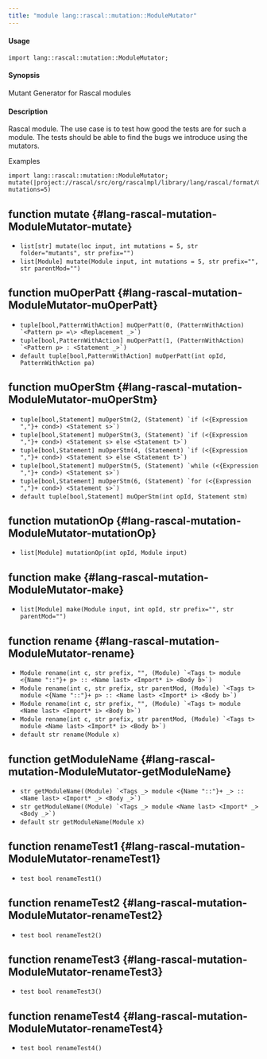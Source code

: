 ```yaml
---
title: "module lang::rascal::mutation::ModuleMutator"
---
```


#### Usage

`import lang::rascal::mutation::ModuleMutator;`

#### Synopsis

Mutant Generator for Rascal modules

#### Description

  Rascal module. The use case is to test how good the tests are for such a module. The tests
  should be able to find the bugs we introduce using the mutators.
  
Examples

```rascal
import lang::rascal::mutation::ModuleMutator;
mutate(|project://rascal/src/org/rascalmpl/library/lang/rascal/format/Grammar.rsc|, mutations=5)
```

## function mutate {#lang-rascal-mutation-ModuleMutator-mutate}

* ``list[str] mutate(loc input, int mutations = 5, str folder="mutants", str prefix="")``
* ``list[Module] mutate(Module input, int mutations = 5, str prefix="", str parentMod="")``

## function muOperPatt {#lang-rascal-mutation-ModuleMutator-muOperPatt}

* ``tuple[bool,PatternWithAction] muOperPatt(0, (PatternWithAction) `<Pattern p> =\> <Replacement _>`)``
* ``tuple[bool,PatternWithAction] muOperPatt(1, (PatternWithAction) `<Pattern p> : <Statement _>`)``
* ``default tuple[bool,PatternWithAction] muOperPatt(int opId, PatternWithAction pa)``

## function muOperStm {#lang-rascal-mutation-ModuleMutator-muOperStm}

* ``tuple[bool,Statement] muOperStm(2, (Statement) `if (<{Expression ","}+ cond>) <Statement s>`)``
* ``tuple[bool,Statement] muOperStm(3, (Statement) `if (<{Expression ","}+ cond>) <Statement s> else <Statement t>`)``
* ``tuple[bool,Statement] muOperStm(4, (Statement) `if (<{Expression ","}+ cond>) <Statement s> else <Statement t>`)``
* ``tuple[bool,Statement] muOperStm(5, (Statement) `while (<{Expression ","}+ cond>) <Statement s>`)``
* ``tuple[bool,Statement] muOperStm(6, (Statement) `for (<{Expression ","}+ cond>) <Statement s>`)``
* ``default tuple[bool,Statement] muOperStm(int opId, Statement stm)``

## function mutationOp {#lang-rascal-mutation-ModuleMutator-mutationOp}

* ``list[Module] mutationOp(int opId, Module input)``

## function make {#lang-rascal-mutation-ModuleMutator-make}

* ``list[Module] make(Module input, int opId, str prefix="", str parentMod="")``

## function rename {#lang-rascal-mutation-ModuleMutator-rename}

* ``Module rename(int c, str prefix, "", (Module) `<Tags t> module <{Name "::"}+ p> :: <Name last> <Import* i> <Body b>`)``
* ``Module rename(int c, str prefix, str parentMod, (Module) `<Tags t> module <{Name "::"}+ p> :: <Name last> <Import* i> <Body b>`)``
* ``Module rename(int c, str prefix, "", (Module) `<Tags t> module <Name last> <Import* i> <Body b>`)``
* ``Module rename(int c, str prefix, str parentMod, (Module) `<Tags t> module <Name last> <Import* i> <Body b>`)``
* ``default str rename(Module x)``

## function getModuleName {#lang-rascal-mutation-ModuleMutator-getModuleName}

* ``str getModuleName((Module) `<Tags _> module <{Name "::"}+ _> :: <Name last> <Import* _> <Body _>`)``
* ``str getModuleName((Module) `<Tags _> module <Name last> <Import* _> <Body _>`)``
* ``default str getModuleName(Module x)``

## function renameTest1 {#lang-rascal-mutation-ModuleMutator-renameTest1}

* ``test bool renameTest1()``

## function renameTest2 {#lang-rascal-mutation-ModuleMutator-renameTest2}

* ``test bool renameTest2()``

## function renameTest3 {#lang-rascal-mutation-ModuleMutator-renameTest3}

* ``test bool renameTest3()``

## function renameTest4 {#lang-rascal-mutation-ModuleMutator-renameTest4}

* ``test bool renameTest4()``

